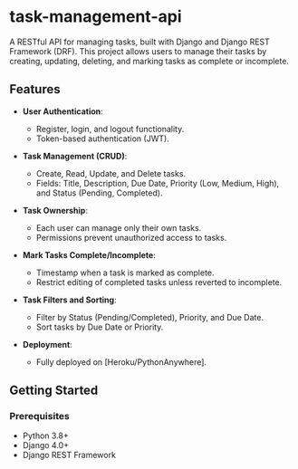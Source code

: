 # task-management-api

A RESTful API for managing tasks, built with Django and Django REST Framework (DRF). This project allows users to manage their tasks by creating, updating, deleting, and marking tasks as complete or incomplete.

## Features

- **User Authentication**:
  - Register, login, and logout functionality.
  - Token-based authentication (JWT).
  
- **Task Management (CRUD)**:
  - Create, Read, Update, and Delete tasks.
  - Fields: Title, Description, Due Date, Priority (Low, Medium, High), and Status (Pending, Completed).

- **Task Ownership**:
  - Each user can manage only their own tasks.
  - Permissions prevent unauthorized access to tasks.

- **Mark Tasks Complete/Incomplete**:
  - Timestamp when a task is marked as complete.
  - Restrict editing of completed tasks unless reverted to incomplete.

- **Task Filters and Sorting**:
  - Filter by Status (Pending/Completed), Priority, and Due Date.
  - Sort tasks by Due Date or Priority.

- **Deployment**:
  - Fully deployed on [Heroku/PythonAnywhere].

## Getting Started

### Prerequisites

- Python 3.8+
- Django 4.0+
- Django REST Framework

